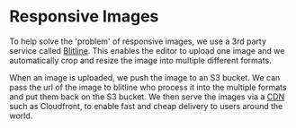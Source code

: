 Responsive Images
============

To help solve the 'problem' of responsive images, we use a 3rd party service called [Blitline](www.blitline.com). 
This enables the editor to upload one image and we automatically crop and resize the image into multiple different formats.

When an image is uploaded, we push the image to an S3 bucket. We can pass the url of the image to blitline who process it into the multiple formats and put them back on the S3 bucket.
We then serve the images via a [CDN](cdn.html) such as Cloudfront, to enable fast and cheap delivery to users around the world.